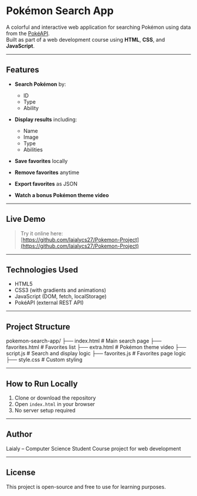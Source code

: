 # Pokémon Search App

A colorful and interactive web application for searching Pokémon using data from the [PokéAPI](https://pokeapi.co/).  
Built as part of a web development course using **HTML**, **CSS**, and **JavaScript**.

---

##  Features

- **Search Pokémon** by:
  - ID
  - Type
  - Ability

- **Display results** including:
  - Name
  - Image
  - Type
  - Abilities

- **Save favorites** locally
- **Remove favorites** anytime
- **Export favorites** as JSON
- **Watch a bonus Pokémon theme video**

---

## Live Demo

> Try it online here:  
> [https://github.com/laialycs27/Pokemon-Project](https://github.com/laialycs27/Pokemon-Project)

---

## Technologies Used

- HTML5
- CSS3 (with gradients and animations)
- JavaScript (DOM, fetch, localStorage)
- PokéAPI (external REST API)

---

## Project Structure

pokemon-search-app/
├── index.html # Main search page
├── favorites.html # Favorites list
├── extra.html # Pokémon theme video
├── script.js # Search and display logic
├── favorites.js # Favorites page logic
├── style.css # Custom styling


---

##  How to Run Locally

1. Clone or download the repository  
2. Open `index.html` in your browser  
3. No server setup required

---

##  Author

Laialy – Computer Science Student 
Course project for web development

---

## License

This project is open-source and free to use for learning purposes.
